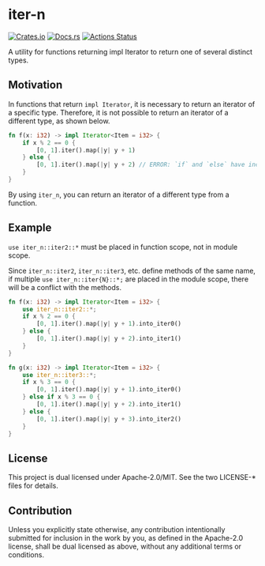 # iter-n

[![Crates.io](https://img.shields.io/crates/v/iter-n.svg)](https://crates.io/crates/iter-n)
[![Docs.rs](https://docs.rs/iter-n/badge.svg)](https://docs.rs/iter-n/)
[![Actions Status](https://github.com/frozenlib/iter-n/workflows/CI/badge.svg)](https://github.com/frozenlib/iter-n/actions)

A utility for functions returning impl Iterator to return one of several distinct types.

## Motivation

In functions that return `impl Iterator`, it is necessary to return an iterator of a specific type. Therefore, it is not possible to return an iterator of a different type, as shown below.

```rust
fn f(x: i32) -> impl Iterator<Item = i32> {
    if x % 2 == 0 {
        [0, 1].iter().map(|y| y + 1)
    } else {
        [0, 1].iter().map(|y| y + 2) // ERROR: `if` and `else` have incompatible types
    }
}
```

By using `iter_n`, you can return an iterator of a different type from a function.

## Example

`use iter_n::iter2::*` must be placed in function scope, not in module scope.

Since `iter_n::iter2`, `iter_n::iter3`, etc. define methods of the same name, if multiple `use iter_n::iter{N}::*;` are placed in the module scope, there will be a conflict with the methods.

```rust
fn f(x: i32) -> impl Iterator<Item = i32> {
    use iter_n::iter2::*;
    if x % 2 == 0 {
        [0, 1].iter().map(|y| y + 1).into_iter0()
    } else {
        [0, 1].iter().map(|y| y + 2).into_iter1()
    }
}
```

```rust
fn g(x: i32) -> impl Iterator<Item = i32> {
    use iter_n::iter3::*;
    if x % 3 == 0 {
        [0, 1].iter().map(|y| y + 1).into_iter0()
    } else if x % 3 == 0 {
        [0, 1].iter().map(|y| y + 2).into_iter1()
    } else {
        [0, 1].iter().map(|y| y + 3).into_iter2()
    }
}
```

## License

This project is dual licensed under Apache-2.0/MIT. See the two LICENSE-\* files for details.

## Contribution

Unless you explicitly state otherwise, any contribution intentionally submitted for inclusion in the work by you, as defined in the Apache-2.0 license, shall be dual licensed as above, without any additional terms or conditions.
